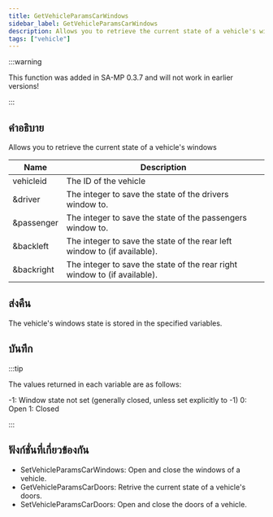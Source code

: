 ```yaml
---
title: GetVehicleParamsCarWindows
sidebar_label: GetVehicleParamsCarWindows
description: Allows you to retrieve the current state of a vehicle's windows.
tags: ["vehicle"]
---
```


:::warning

This function was added in SA-MP 0.3.7 and will not work in earlier versions!

:::

## คำอธิบาย

Allows you to retrieve the current state of a vehicle's windows

| Name       | Description                                                               |
| ---------- | ------------------------------------------------------------------------- |
| vehicleid  | The ID of the vehicle                                                     |
| &driver    | The integer to save the state of the drivers window to.                   |
| &passenger | The integer to save the state of the passengers window to.                |
| &backleft  | The integer to save the state of the rear left window to (if available).  |
| &backright | The integer to save the state of the rear right window to (if available). |

## ส่งคืน

The vehicle's windows state is stored in the specified variables.

## บันทึก

:::tip

The values returned in each variable are as follows:

-1: Window state not set (generally closed, unless set explicitly to -1) 0: Open 1: Closed

:::

## ฟังก์ชั่นที่เกี่ยวข้องกัน

- SetVehicleParamsCarWindows: Open and close the windows of a vehicle.
- GetVehicleParamsCarDoors: Retrive the current state of a vehicle's doors.
- SetVehicleParamsCarDoors: Open and close the doors of a vehicle.
